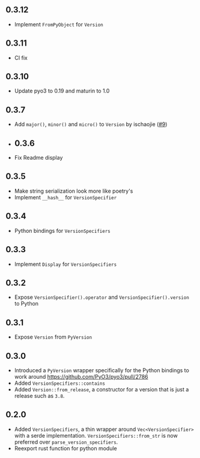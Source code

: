 ## 0.3.12

- Implement `FromPyObject` for `Version`

## 0.3.11

- CI fix

## 0.3.10

- Update pyo3 to 0.19 and maturin to 1.0

## 0.3.7

- Add `major()`, `minor()` and `micro()` to `Version` by ischaojie
  ([#9](https://github.com/konstin/pep440-rs/pull/9))

- ## 0.3.6

- Fix Readme display

## 0.3.5

- Make string serialization look more like poetry's
- Implement `__hash__` for `VersionSpecifier`

## 0.3.4

- Python bindings for `VersionSpecifiers`

## 0.3.3

- Implement `Display` for `VersionSpecifiers`

## 0.3.2

- Expose `VersionSpecifier().operator` and `VersionSpecifier().version` to Python

## 0.3.1

- Expose `Version` from `PyVersion`

## 0.3.0

- Introduced a `PyVersion` wrapper specifically for the Python bindings to work around
  https://github.com/PyO3/pyo3/pull/2786
- Added `VersionSpecifiers::contains`
- Added `Version::from_release`, a constructor for a version that is just a release such as `3.8`.

## 0.2.0

- Added `VersionSpecifiers`, a thin wrapper around `Vec<VersionSpecifier>` with a serde
  implementation. `VersionSpecifiers::from_str` is now preferred over `parse_version_specifiers`.
- Reexport rust function for python module
